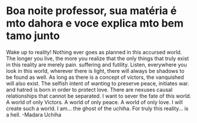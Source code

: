 # Boa noite professor, sua matéria é mto dahora e voce explica mto bem tamo junto
Wake up to reality! Nothing ever goes as planned in this accursed world. The longer you live, the more you realize that the only things that truly exist in this reality are merely pain. suffering and futility. Listen, everywhere you look in this world, wherever there is light, there will always be shadows to be found as well. As long as there is a concept of victors, the vanquished will also exist. The selfish intent of wanting to preserve peace, initiates war. and hatred is born in order to protect love. There are nexuses causal relationships that cannot be separated. I want to sever the fate of this world. A world of only Victors. A world of only peace. A world of only love. I will create such a world. I am… the ghost of the uchiha. For truly this reality… is a hell. -Madara Uchiha